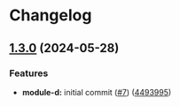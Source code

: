 # Changelog

## [1.3.0](https://github.com/synthe102/tf-automation-sample/compare/module-d-v1.2.1...module-d-v1.3.0) (2024-05-28)


### Features

* **module-d:** initial commit ([#7](https://github.com/synthe102/tf-automation-sample/issues/7)) ([4493995](https://github.com/synthe102/tf-automation-sample/commit/449399582cbc8d7aa01f849225be1e0342ad061d))
